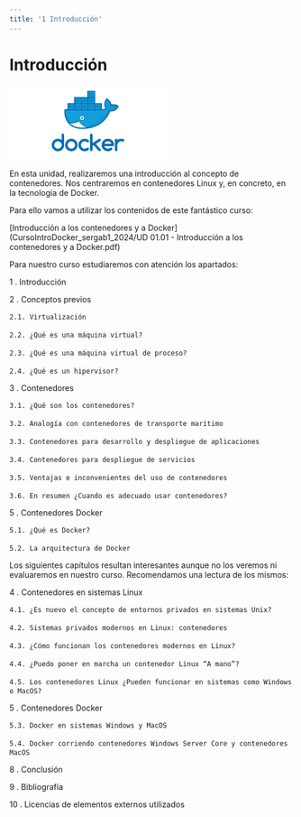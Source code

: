 ```yaml
---
title: '1 Introducción'
---
```


# Introducción

![Introducción a los contenedores y a Docker](Ud7_img/DockerLogo.png)

En esta unidad, realizaremos una introducción al concepto de contenedores. Nos centraremos en contenedores Linux y, en concreto, en la tecnología de Docker.

Para ello vamos a utilizar los contenidos de este fantástico curso:

[Introducción a los contenedores y a Docker](CursoIntroDocker_sergab1_2024/UD 01.01 - Introducción a los contenedores y a Docker.pdf)

Para nuestro curso estudiaremos con atención los apartados:

1 . Introducción

2 . Conceptos previos
    
    2.1. Virtualización

    2.2. ¿Qué es una máquina virtual?

    2.3. ¿Qué es una máquina virtual de proceso?

    2.4. ¿Qué es un hipervisor?

3 . Contenedores

    3.1. ¿Qué son los contenedores?
    
    3.2. Analogía con contenedores de transporte marítimo
    
    3.3. Contenedores para desarrollo y despliegue de aplicaciones
    
    3.4. Contenedores para despliegue de servicios
    
    3.5. Ventajas e inconvenientes del uso de contenedores
    
    3.6. En resumen ¿Cuando es adecuado usar contenedores?


5 . Contenedores Docker
    
    5.1. ¿Qué es Docker?
    
    5.2. La arquitectura de Docker

Los siguientes capítulos resultan interesantes aunque no los veremos ni evaluaremos en nuestro curso. Recomendamos una lectura de los mismos:

4 . Contenedores en sistemas Linux
    
    4.1. ¿Es nuevo el concepto de entornos privados en sistemas Unix?

    4.2. Sistemas privados modernos en Linux: contenedores

    4.3. ¿Cómo funcionan los contenedores modernos en Linux?

    4.4. ¿Puedo poner en marcha un contenedor Linux “A mano”?

    4.5. Los contenedores Linux ¿Pueden funcionar en sistemas como Windows o MacOS?


5 . Contenedores Docker

    5.3. Docker en sistemas Windows y MacOS

    5.4. Docker corriendo contenedores Windows Server Core y contenedores MacOS

8 . Conclusión

9 . Bibliografía

10 . Licencias de elementos externos utilizados



